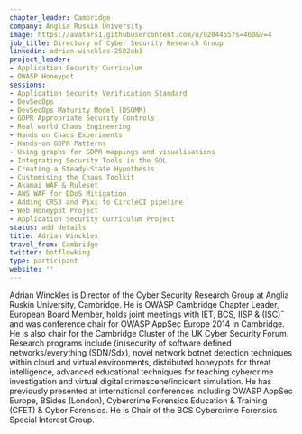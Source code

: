 ```yaml
---
chapter_leader: Cambridge
company: Anglia Ruskin University
image: https://avatars1.githubusercontent.com/u/9204455?s=460&v=4
job_title: Directory of Cyber Security Research Group
linkedin: adrian-winckles-2582ab3
project_leader:
- Application Security Curriculum
- OWASP Honeypot
sessions:
- Application Security Verification Standard
- DevSecOps
- DevSecOps Maturity Model (DSOMM)
- GDPR Appropriate Security Controls
- Real world Chaos Engineering
- Hands on Chaos Experiments
- Hands-on GDPR Patterns
- Using graphs for GDPR mappings and visualisations
- Integrating Security Tools in the SDL
- Creating a Steady-State Hypothesis
- Customising the Chaos Toolkit
- Akamai WAF & Ruleset
- AWS WAF for DDoS Mitigation
- Adding CRS3 and Pixi to CircleCI pipeline
- Web Honeypot Project
- Application Security Curriculum Project
status: add details
title: Adrian Winckles
travel_from: Cambridge
twitter: botflowking
type: participant
website: ''
---
```


Adrian Winckles is Director of the Cyber Security Research Group at Anglia Ruskin University, Cambridge. He is OWASP Cambridge Chapter Leader, European Board Member, holds joint meetings with IET, BCS, IISP & (ISC)˝ and was conference chair for OWASP AppSec Europe 2014 in Cambridge. He is also chair for the Cambridge Cluster of the UK Cyber Security Forum. Research programs include (in)security of software defined networks/everything (SDN/Sdx), novel network botnet detection techniques within cloud and virtual environments, distributed honeypots for threat intelligence, advanced educational techniques for teaching cybercrime investigation and virtual digital crimescene/incident simulation. He has previously presented at international conferences including OWASP AppSec Europe, BSides (London), Cybercrime Forensics Education & Training (CFET) & Cyber Forensics. He is Chair of the BCS Cybercrime Forensics Special Interest Group.